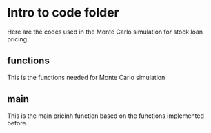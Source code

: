 # Intro to code folder
Here are the codes used in the Monte Carlo simulation for stock loan pricing.

## functions
This is the functions needed for Monte Carlo simulation

## main
This is the main pricinh function based on the functions implemented before.
